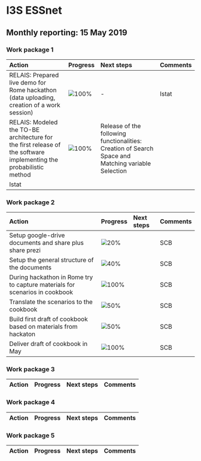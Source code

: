 # I3S ESSnet

## Monthly reporting: 15 May 2019

### Work package 1

| Action  | Progress | Next steps | Comments |
|:--|:--|:--|:--|
| RELAIS: Prepared live demo for Rome hackathon (data uploading, creation of a work session) | ![100%](http://progressed.io/bar/100) | - | Istat |
| RELAIS: Modeled the TO-BE architecture for the first release of the software implementing the probabilistic method | ![100%](http://progressed.io/bar/100) | Release of the following functionalities: Creation of Search Space and Matching variable Selection
 | Istat |


### Work package 2

| Action  | Progress | Next steps | Comments |
|:--|:--|:--|:--|
|Setup google-drive documents and share plus share prezi|![20%](http://progressed.io/bar/20)||SCB|
|Setup the general structure of the documents|![40%](http://progressed.io/bar/40)||SCB|
|During hackathon in Rome try to capture materials for scenarios in cookbook |![100%](http://progressed.io/bar/100)||SCB|
|Translate the scenarios to the cookbook |![50%](http://progressed.io/bar/50)||SCB|
|Build first draft of cookbook based on materials from hackaton |![50%](http://progressed.io/bar/50)||SCB|
|Deliver draft of cookbook in May |![100%](http://progressed.io/bar/100)||SCB|


### Work package 3

| Action  | Progress | Next steps | Comments |
|:--|:--|:--|:--|



### Work package 4

| Action  | Progress | Next steps | Comments |
|:--|:--|:--|:--|



### Work package 5

| Action  | Progress | Next steps | Comments |
|:--|:--|:--|:--|


